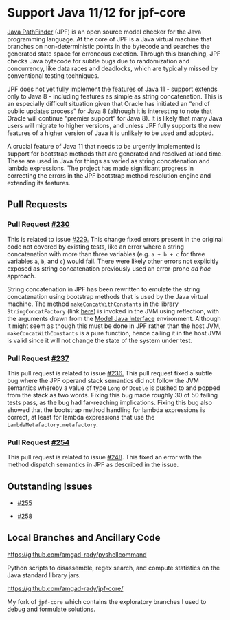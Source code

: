 # Support Java 11/12 for jpf-core

[Java PathFinder](https://github.com/javapathfinder) (JPF) is an open source model checker for the Java programming language. At the core of JPF is a Java virtual machine that branches on non-deterministic points in the bytecode and searches the generated state space for erroneous exection. Through this branching, JPF checks Java bytecode for subtle bugs due to randomization and concurrency, like data races and deadlocks, which are typically missed by conventional testing techniques.

JPF does not yet fully implement the features of Java 11 - support extends only to Java 8 - including features as simple as string concatenation. This is an especially difficult situation given that Oracle has initiated an “end of public updates process” for Java 8 (although it is interesting to note that Oracle will continue “premier support” for Java 8). It is likely that many Java users will migrate to higher versions, and unless JPF fully supports the new features of a higher version of Java it is unlikely to be used and adopted.

A crucial feature of Java 11 that needs to be urgently implemented is support for bootstrap methods that are generated and resolved at load time. These are used in Java for things as varied as string concatenation and lambda expressions. The project has made significant progress in correcting the errors in the JPF bootstrap method resolution engine and extending its features.

## Pull Requests

### Pull Request [#230](https://github.com/javapathfinder/jpf-core/pull/230)

This is related to issue [#229.](https://github.com/javapathfinder/jpf-core/issues/229) This change fixed errors present in the original code not covered by existing tests, like an error where a string concatenation with more than three variables (e.g. ```a + b + c``` for three variables ```a```, ```b```, and ```c```) would fail. There were likely other errors not explicitly exposed as string concatenation previously used an error-prone *ad hoc* approach.

String concatenation in JPF has been rewritten to emulate the string concatenation using bootstrap methods that is used by the Java virtual machine. The method ```makeConcatWithConstants``` in the library ```StringConcatFactory``` (link [here](https://docs.oracle.com/en/java/javase/11/docs/api/java.base/java/lang/invoke/StringConcatFactory.html)) is invoked in the JVM using reflection, with the arguments drawn from the [Model Java Interface](https://github.com/javapathfinder/jpf-core/wiki/Model-Java-Interface) environment. Although it might seem as though this must be done in JPF rather than the host JVM, ```makeConcatWithConstants``` is a pure function, hence calling it in the host JVM is valid since it will not change the state of the system under test. 

### Pull Request [#237](https://github.com/javapathfinder/jpf-core/pull/237)

This pull request is related to issue [#236.](https://github.com/javapathfinder/jpf-core/issues/236) This pull request fixed a subtle bug where the JPF operand stack semantics did not follow the JVM semantics whereby a value of type ```Long``` or ```Double``` is pushed to and popped from the stack as two words. Fixing this bug made roughly 30 of 50 failing tests pass, as the bug had far-reaching implications. Fixing this bug also showed that the bootstrap method handling for lambda expressions is correct, at least for lambda expressions that use the ```LambdaMetafactory.metafactory```.

### Pull Request [#254](https://github.com/javapathfinder/jpf-core/pull/254)

This pull request is related to issue [#248](https://github.com/javapathfinder/jpf-core/issues/248). This fixed an error with the method dispatch semantics in JPF as described in the issue.

## Outstanding Issues

* [#255](https://github.com/javapathfinder/jpf-core/issues/255)

* [#258](https://github.com/javapathfinder/jpf-core/issues/258)

## Local Branches and Ancillary Code

<https://github.com/amgad-rady/pyshellcommand>

Python scripts to disassemble, regex search, and compute statistics on the Java standard library jars.

<https://github.com/amgad-rady/jpf-core/>

My fork of ```jpf-core``` which contains the exploratory branches I used to debug and formulate solutions.
